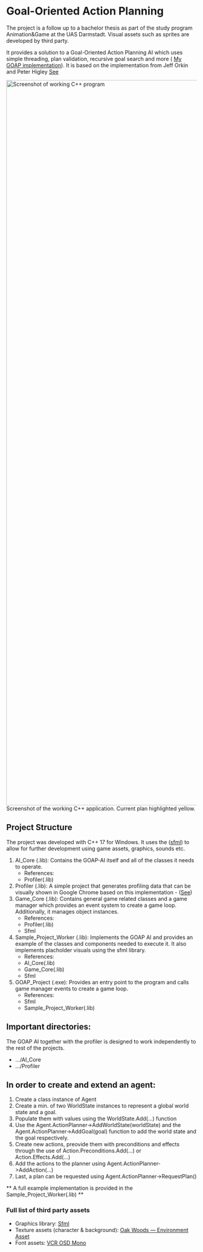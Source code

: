 # Goal-Oriented Action Planning
The project is a follow up to a bachelor thesis as part of the study program Animation&Game at the UAS Darmstadt. Visual assets such as sprites are developed by third party. 

It provides a solution to a Goal-Oriented Action Planning AI which uses simple threading, plan validation, recursive goal search and more ( [My GOAP implementation](https://yassineboutaouas.github.io/Portfolio/goap.html)).
It is based on the implementation from Jeff Orkin and Peter Higley [See](https://www.gdcvault.com/play/1022019/Goal-Oriented-Action-Planning-Ten)

<img width="1920" alt="Screenshot of working C++ program" src="https://github.com/YassineBoutaouas/GOAP_Project/assets/127434490/d06732b4-c663-4012-8f60-17ecd7e25b0b">
Screenshot of the working C++ application. Current plan highlighted yellow.

## Project Structure
The project was developed with C++ 17 for Windows. It uses the ([sfml](https://www.sfml-dev.org/)) to allow for further development using game assets, graphics, sounds etc.

1. AI_Core (.lib): Contains the GOAP-AI itself and all of the classes it needs to operate.
   - References:
    - Profiler(.lib)
2. Profiler (.lib): A simple project that generates profiling data that can be visually shown in Google Chrome based on this implementation - ([See](https://gist.github.com/TheCherno/31f135eea6ee729ab5f26a6908eb3a5e))
3. Game_Core (.lib): Contains general game related classes and a game manager which provides an event system to create a game loop. Additionally, it manages object instances.
   - References:
    - Profiler(.lib)
    - Sfml
4. Sample_Project_Worker (.lib): Implements the GOAP AI and provides an example of the classes and components needed to execute it. It also implements placholder visuals using the sfml library.
   - References:
    - AI_Core(.lib)
    - Game_Core(.lib)
    - Sfml
5. GOAP_Project (.exe): Provides an entry point to the program and calls game manager events to create a game loop.
   - References:
    - Sfml
    - Sample_Project_Worker(.lib)
  
  ## Important directories:
  The GOAP AI together with the profiler is designed to work independently to the rest of the projects.

  - .../AI_Core
  - .../Profiler

## In order to create and extend an agent:

1. Create a class instance of Agent
2. Create a min. of two WorldState instances to represent a global world state and a goal.
3. Populate them with values using the WorldState.Add(...) function
4. Use the Agent.ActionPlanner->AddWorldState(worldState) and the Agent.ActionPlanner->AddGoal(goal) function to add the world state and the goal respectively.
5. Create new actions, preovide them with preconditions and effects through the use of Action.Preconditions.Add(...) or Action.Effects.Add(...)
6. Add the actions to the planner using Agent.ActionPlanner->AddAction(...)
7. Last, a plan can be requested using Agent.ActionPlanner->RequestPlan()

** A full example implementation is provided in the Sample_Project_Worker(.lib) **

### Full list of third party assets

- Graphics library: [Sfml](https://www.sfml-dev.org/)
- Texture assets (character & background): [Oak Woods — Environment Asset](https://brullov.itch.io/oak-woods)
- Font assets: [VCR OSD Mono](https://www.dafont.com/de/vcr-osd-mono.font)
